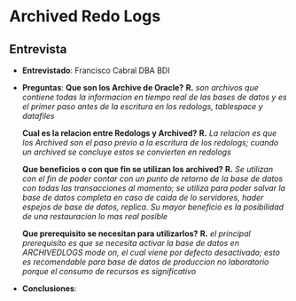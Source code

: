 # Archived Redo Logs

## Entrevista

* __Entrevistado__: Francisco Cabral DBA BDI

* __Preguntas__:
  __Que son los Archive de Oracle?__
  __R.__ *son archivos que contiene todas la informacion en tiempo real de las bases de datos y es el primer paso antes de la escritura en los redologs, tablespace y datafiles*

  __Cual es la relacion entre Redologs y Archived?__
  __R.__ *La relacion es que los Archived son el paso previo a la escritura de los redologs; cuando un archived se concluye estos se convierten en redologs*

  __Que beneficios o con que fin se utilizan los archived?__
  __R.__ *Se utilizan con el fin de poder contar con un punto de retorno de la base de datos con todas las transacciones al momento; se utiliza para poder salvar la base de datos completa en caso de caida de lo servidores, hader espejos de base de datos, replica. Su mayor  beneficio es la posibilidad de una restauracion lo mas real posible*

  __Que prerequisito se necesitan para utilizarlos?__
  __R.__ *el principal prerequisito es que se necesita activar la base de datos en ARCHIVEDLOGS mode on, el cual viene por defecto desactivado; esto es recomendable para base de datos de produccion no laboratorio porque el consumo de recursos es significativo*

* __Conclusiones__:
